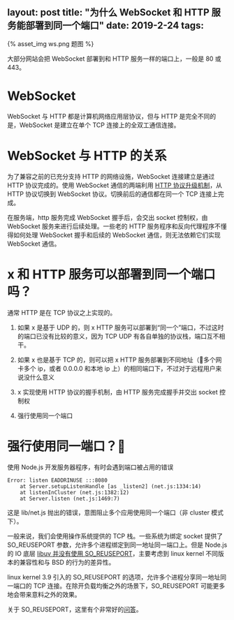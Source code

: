 layout: post
title: "为什么 WebSocket 和 HTTP 服务能部署到同一个端口"
date: 2019-2-24
tags:
---

{% asset_img ws.png 题图 %}

大部分网站会把 WebSocket 部署到和 HTTP 服务一样的端口上，一般是 80 或 443。

<!--more-->

# WebSocket

WebSocket 与 HTTP 都是计算机网络应用层协议，但与 HTTP 是完全不同的是，WebSocket 是建立在单个 TCP 连接上的全双工通信连接。

# WebSocket 与 HTTP 的关系

为了兼容之前的已充分支持 HTTP 的网络设施，WebSocket 连接建立是通过 HTTP 协议完成的。使用 WebSocket 通信的两端利用 [HTTP 协议升级机制](https://developer.mozilla.org/en-US/docs/Web/HTTP/Protocol_upgrade_mechanism)，从 HTTP 协议切换到 WebSocket 协议。切换前后的通信都在同一个 TCP 连接上完成。

在服务端，http 服务完成 WebSocket 握手后，会交出 socket 控制权，由 WebSocket 服务来进行后续处理。一些老的 HTTP 服务程序和反向代理程序不懂得如何处理 WebSocket 握手和后续的 WebSocket 通信，则无法依赖它们实现 WebSocket 通信。

# x 和 HTTP 服务可以部署到同一个端口吗？

通常 HTTP 是在 TCP 协议之上实现的。

1. 如果 x 是基于 UDP 的，则 x HTTP 服务可以部署到“同一个”端口，不过这时的端口已没有比较的意义，因为 TCP UDP 有各自单独的协议栈，端口互不相干。

2. 如果 x 也是基于 TCP 的，则可以把 x HTTP 服务部署到不同地址（多个网卡多个 ip，或者 0.0.0.0 和本地 ip 上）的相同端口下，不过对于远程用户来说没什么意义

3. x 实现使用 HTTP 协议的握手机制，由 HTTP 服务完成握手并交出 socket 控制权

4. 强行使用同一个端口

# 强行使用同一端口？

使用 Node.js 开发服务器程序，有时会遇到端口被占用的错误

```
Error: listen EADDRINUSE :::8080
    at Server.setupListenHandle [as _listen2] (net.js:1334:14)
    at listenInCluster (net.js:1382:12)
    at Server.listen (net.js:1469:7)
```

这是 lib/net.js 抛出的错误，意图阻止多个应用使用同一个端口（非 cluster 模式下）。

一般来说，我们会使用操作系统提供的 TCP 栈。一些系统为绑定 socket 提供了 SO_REUSEPORT 参数，允许多个进程绑定到同一地址同一端口上。但是 Node.js 的 IO 底层 [libuv 并没有使用 SO_REUSEPORT](https://github.com/libuv/libuv/commit/3d2c820a4efe3954a77b539bb56e7398263069d3)，主要考虑到 linux kernel 不同版本的兼容性和与 BSD 的行为的差异性。

linux kernel 3.9 引入的 SO_REUSEPORT 的选项，允许多个进程分享同一地址同一端口的 TCP 连接。在除开负载均衡之外的场景下，SO_REUSEPORT 可能更多地会带来意料之外的效果。

关于 SO_REUSEPORT，这里有个非常好的[问答](https://stackoverflow.com/questions/14388706/socket-options-so-reuseaddr-and-so-reuseport-how-do-they-differ-do-they-mean-t)。

